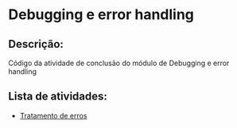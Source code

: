 # Debugging e error handling
## Descrição: 
Código da atividade de conclusão do módulo de Debugging e error handling
## Lista de atividades:
* [Tratamento de erros](https://github.com/ronaldbarbosa/bootcamp-banco-inter/blob/main/debugging-e-error-handling/tratamento-de-erros.js)